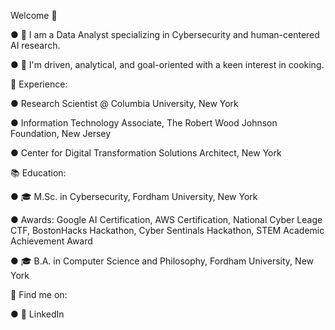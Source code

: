 Welcome 👋

●  🔭 I am a Data Analyst specializing in Cybersecurity and human-centered AI research. 

●  🍳 I'm driven, analytical, and goal-oriented with a keen interest in cooking.

💼 Experience:

●  Research Scientist @ Columbia University, New York

●  Information Technology Associate, The Robert Wood Johnson Foundation, New Jersey

●  Center for Digital Transformation Solutions Architect, New York

📚 Education:

●  🎓 M.Sc. in Cybersecurity, Fordham University, New York

●  Awards: Google AI Certification, AWS Certification, National Cyber Leage CTF, BostonHacks Hackathon, Cyber Sentinals Hackathon, STEM Academic Achievement Award          

●  🎓 B.A. in Computer Science and Philosophy, Fordham University, New York

🔎 Find me on:

●  👔 LinkedIn
